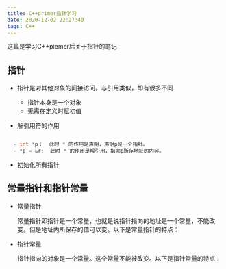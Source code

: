 ```yaml
---
title: C++primer指针学习
date: 2020-12-02 22:27:40
tags: C++  
---
```


这篇是学习C++piemer后关于指针的笔记  

<!-- more -->  

## 指针

- 指针是对其他对象的间接访问。与引用类似，却有很多不同
  - 指针本身是一个对象
  - 无需在定义时赋初值

- 解引用符的作用

```c

  - int *p；  此时 * 的作用是声明，声明p是一个指针。
  - *p = &r;  此时 * 的作用是解引用，指向p所存地址的内容。
```

- 初始化所有指针

## 常量指针和指针常量

- 常量指针

  常量指针即指针是一个常量，也就是说指针指向的地址是一个常量，不能改变。但是地址内所保存的值可以变。以下是常量指针的特点：

- 指针常量

  指针指向的对象是一个常量。这个常量不能被改变。以下是指针常量的特点：
